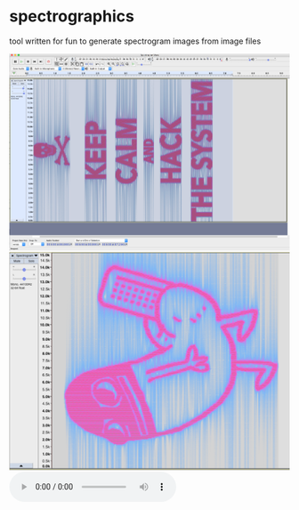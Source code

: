 # spectrographics
tool written for fun to generate spectrogram images from image files

<img src="img1.png"><br>
<img src="img2.png"><br>
<audio controls>
<source src="SpectrogramWave.wav" type="audio/wav">
Your browser does not support the audio element.
</audio>

